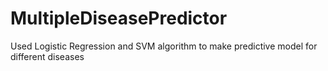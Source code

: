 # MultipleDiseasePredictor
Used Logistic Regression and SVM algorithm to make predictive model for different diseases
